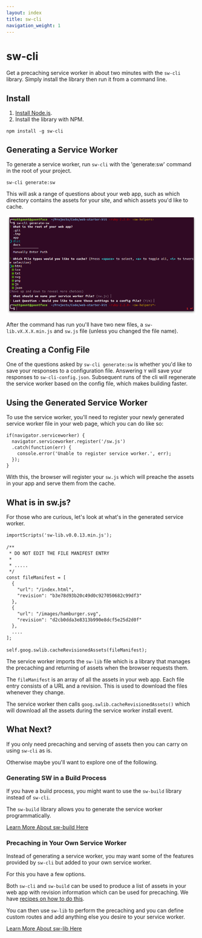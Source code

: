 ```yaml
---
layout: index
title: sw-cli
navigation_weight: 1
---
```


# sw-cli

Get a precaching service worker in about two minutes with the `sw-cli` library.
Simply install the library then run it from a command line.

## Install

1. [Install Node.js](https://nodejs.org/en/).
2. Install the library with NPM.

```
npm install -g sw-cli
```

## Generating a Service Worker

To generate a service worker, run `sw-cli` with the 'generate:sw' command in the root of
your project.

```
sw-cli generate:sw
```

This will ask a range of questions about your web app, such as which directory
contains the assets for your site, and which assets you'd like to cache.

![Screenshot of the sw-cli command.](./images/sw-cli-questions.png)

After the command has run you'll have two new files, a
`sw-lib.vX.X.X.min.js` and `sw.js` file (unless you changed
the file name).

## Creating a Config File

One of the questions asked by `sw-cli generate:sw` is whether you'd like to save
your responses to a configuration file. Answering `Y` will save your responses
to `sw-cli-config.json`. Subsequent runs of the cli will regenerate the service
worker based on the config file, which makes building faster. 

## Using the Generated Service Worker

To use the service worker, you'll need to register your
newly generated service worker file in your web page,
which you can do like so:

```
if(navigator.serviceworker) {
  navigator.serviceworker.register('/sw.js')
  .catch(function(err) {
    console.error('Unable to register service worker.', err);
  });
}
```

With this, the browser will register your `sw.js` which
will preache the assets in your app and serve them
from the cache.

## What is in sw.js?

For those who are curious, let's look at what's in the
generated service worker.

```
importScripts('sw-lib.v0.0.13.min.js');

/**
 * DO NOT EDIT THE FILE MANIFEST ENTRY
 *
 * .....
 */
const fileManifest = [
  {
    "url": "/index.html",
    "revision": "b3e78d93b20c49d0c927050682c99df3"
  },
  {
    "url": "/images/hamburger.svg",
    "revision": "d2cb0dda3e8313b990e8dcf5e25d2d0f"
  },
  ....
];

self.goog.swlib.cacheRevisionedAssets(fileManifest);
```

The service worker imports the `sw-lib` file which is
a library that manages the precaching and returning
of assets when the browser requests them.

The `fileManifest` is an array of all the assets in your
web app. Each file entry consists of a URL and a revision.
This is used to download the files whenever they change.

The service worker then calls
`goog.swlib.cacheRevisionedAssets()` which will download
all the assets during the service worker install event.

## What Next?

If you only need precaching and serving of assets then
you can carry on using `sw-cli` as is.

Otherwise maybe you'll want to explore one of the following.

### Generating SW in a Build Process

If you have a build process, you might want to use the
`sw-build` library instead of `sw-cli`.

The `sw-build` library allows you to generate the service worker  
programmatically.

[Learn More About sw-build Here](../reference-docs/stable/latest/module-sw-build.html#main)

### Precaching in Your Own Service Worker

Instead of generating a service worker, you may want some
of the features provided by `sw-cli` but added to your
own service worker.

For this you have a few options.

Both `sw-cli` and `sw-build` can be used to produce a
list of assets in your web app with revision
information which can be used for precaching. We have
[recipes on how to do this](../recipes#main).

You can then use `sw-lib` to perform the precaching and
you can define custom routes and add anything else you
desire to your service worker.

[Learn More About sw-lib Here](../reference-docs/stable/latest/module-sw-lib.html#main)
